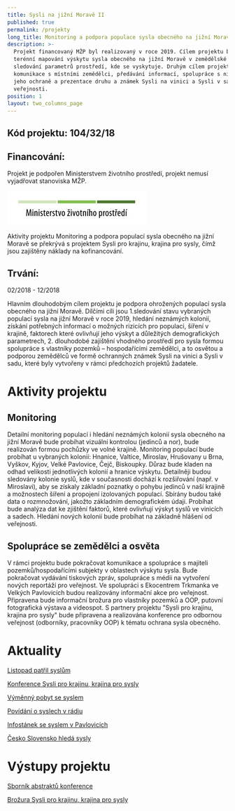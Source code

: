 ```yaml
---
title: Sysli na jižní Moravě II
published: true
permalink: /projekty
long_title: Monitoring a podpora populace sysla obecného na jižní Moravě II
description: >-
  Projekt financovaný MŽP byl realizovaný v roce 2019. Cílem projektu bylo
  terénní mapování výskytu sysla obecného na jižní Moravě v zemědělské krajině a
  sledování parametrů prostředí, kde se vyskytuje. Druhým cílem projektu je
  komunikace s místními zemědělci, předávání informací, spolupráce s nimi na
  jeho ochraně a prezentace druhu a známek Sysli na vinici a Sysli v sadu
  veřejnosti. 
position: 1
layout: two_columns_page
---
```

## Kód projektu: 104/32/18

## Financování:

Projekt je podpořen Ministerstvem životního prostředí, projekt nemusí vyjadřovat stanoviska MŽP.

![](/media/OPEU-Logo-MZP_20141218v.JPG)

Aktivity projektu Monitoring a podpora populací sysla obecného na jižní Moravě se překrývá s projektem Sysli pro krajinu, krajina pro sysly, čímž jsou zajištěny náklady na kofinancování.

## Trvání:

02/2018 - 12/2018

Hlavním dlouhodobým cílem projektu je podpora ohrožených populací sysla obecného na jižní Moravě. Dílčími cíli jsou 1.sledování stavu vybraných populací sysla na jižní Moravě v roce 2019, hledání neznámých kolonií, získání potřebných informací o možných rizicích pro populaci, šíření v krajině, faktorech které ovlivňují jeho výskyt a důležitých demografických parametrech, 2. dlouhodobé zajištění vhodného prostředí pro sysla formou spolupráce s vlastníky pozemků – hospodařícími zemědělci, a to osvětou a podporou zemědělců ve formě ochranných známek Sysli na vinici a Sysli v sadu, které byly vytvořeny v rámci předchozích projektů žadatele.

# Aktivity projektu

## Monitoring

Detailní monitoring populací i hledání neznámých kolonií sysla obecného na jižní Moravě bude probíhat vizuální kontrolou (jedinců a nor), bude realizován formou pochůzky ve volné krajině. Monitoring populací bude probíhat u vybraných kolonií: Hnanice, Valtice, Miroslav, Hrušovany u Brna, Vyškov, Kyjov, Velké Pavlovice, Čejč, Biskoupky. Důraz bude kladen na odhad velikosti jednotlivých kolonií a hranice výskytu. Detailněji budou sledovány kolonie syslů, kde v současnosti dochází k rozšiřování (např. v Miroslavi), aby se získaly základní poznatky o pohybu jedinců v naší krajině a možnostech šíření a propojení izolovaných populací. Sbírány budou také data o rozmnožování, jakožto základním demografickém údaji. Probíhat bude analýza dat ke zjištění faktorů, které ovlivňují výskyt syslů ve vinicích a sadech.
Hledání nových kolonií bude probíhat na základně hlášení od veřejnosti.  

## Spolupráce se zemědělci a osvěta

V rámci projektu bude pokračovat komunikace a spolupráce s majiteli pozemků/hospodařícími subjekty v oblastech výskytu sysla. Bude pokračovat vydávání tiskových zpráv, spolupráce s médii na vytvoření nových reportáží pro veřejnost. Ve spolupráci s Ekocentrem Trkmanka ve Velkých Pavlovicích budou realizovány informační akce pro veřejnost. Připravena bude informační brožura pro vlastníky pozemků a OOP, putovní fotografická výstava a videospot. S partnery projektu "Sysli pro krajinu, krajina pro sysly" bude připravena a realizována konference pro odbornou veřejnost (odborníky, pracovníky OOP) k tématu ochrana sysla obecného.

# Aktuality

[Listopad patřil syslům](https://www.alkawildlife.eu/news/listopad-patřil-syslům)

[Konference Sysli pro krajinu, krajina pro sysly](https://www.alkawildlife.eu/news/konference-sysli-pro-krajinu-krajina-pro-sysly)

[Výměnný pobyt se syslem](https://www.alkawildlife.eu/news/výměnný-pobyt-se-syslem)

[Povídání o syslech v rádiu](https://www.alkawildlife.eu/news/povidani-o-syslech-v-radiu)

[Infostánek se syslem v Pavlovicích](/news/infostánek-se-syslem-v-pavlovicích)

[Česko Slovensko hledá sysly ](/news/česko-slovensko-hledá-sysly)

# Výstupy projektu

[Sborník abstraktů konference](/media/Sbornik_abstraktu_konference_sysli.pdf) 

[Brožura Sysli pro krajinu, krajina pro sysly](/media/Brozura_sysel_CZ_final.pdf)
